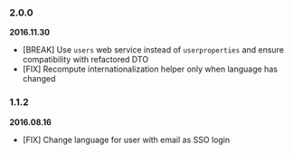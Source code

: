 ### 2.0.0
**2016.11.30**

* [BREAK] Use `users` web service instead of `userproperties` and ensure compatibility with refactored DTO
* [FIX] Recompute internationalization helper only when language has changed

### 1.1.2
**2016.08.16**

* [FIX] Change language for user with email as SSO login
